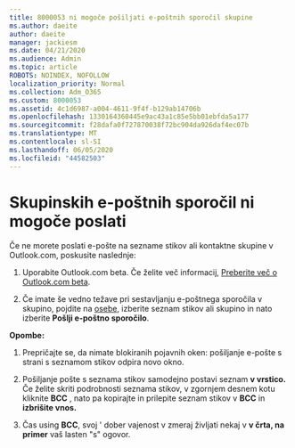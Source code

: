 ```yaml
---
title: 8000053 ni mogoče pošiljati e-poštnih sporočil skupine
ms.author: daeite
author: daeite
manager: jackiesm
ms.date: 04/21/2020
ms.audience: Admin
ms.topic: article
ROBOTS: NOINDEX, NOFOLLOW
localization_priority: Normal
ms.collection: Adm_O365
ms.custom: 8000053
ms.assetid: 4c1d6987-a004-4611-9f4f-b129ab14706b
ms.openlocfilehash: 1330164360445e9ac43a1c85e5bb01ebfda5a177
ms.sourcegitcommit: f28dafa0f727870038f72bc904da926daf4ec07b
ms.translationtype: MT
ms.contentlocale: sl-SI
ms.lasthandoff: 06/05/2020
ms.locfileid: "44582503"
---
```

# <a name="unable-to-send-group-emails"></a>Skupinskih e-poštnih sporočil ni mogoče poslati

Če ne morete poslati e-pošte na sezname stikov ali kontaktne skupine v Outlook.com, poskusite naslednje:
  
1. Uporabite Outlook.com beta. Če želite več informacij, [Preberite več o Outlook.com beta](https://support.office.com/article/e2261c7f-d413-4084-8f22-21282f42d8cf).
    
2. Če imate še vedno težave pri sestavljanju e-poštnega sporočila v skupino, pojdite na [osebe](https://outlook.live.com/people/), izberite seznam stikov ali skupino in nato izberite **Pošlji e-poštno sporočilo**.
    
 **Opombe:**
  
1. Prepričajte se, da nimate blokiranih pojavnih oken: pošiljanje e-pošte s strani s seznamom stikov odpira novo okno.
    
2. Pošiljanje pošte s seznama stikov samodejno postavi seznam **v vrstico.** Če želite skriti podrobnosti seznama stikov, v zgornjem desnem kotu kliknite **BCC** , nato pa kopirajte in prilepite seznam stikov v **BCC** in **izbrišite vnos.** 
    
3. Čas using **BCC**, svoj ' dober vajenost v zmeraj življati nekaj v **v črta, na primer** vaš lasten "s" ogovor. 
    

